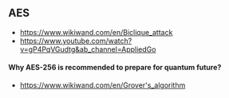 ## AES
- https://www.wikiwand.com/en/Biclique_attack
- https://www.youtube.com/watch?v=gP4PqVGudtg&ab_channel=AppliedGo

#### Why AES-256 is recommended to prepare for quantum future?
- https://www.wikiwand.com/en/Grover's_algorithm

